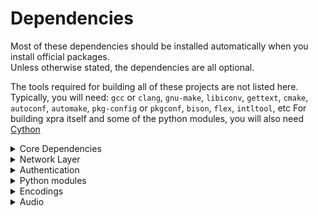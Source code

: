# Dependencies
Most of these dependencies should be installed automatically when you install official packages. \
Unless otherwise stated, the dependencies are all optional.

The tools required for building all of these projects are not listed here. \
Typically, you will need: `gcc` or `clang`, `gnu-make`, `libiconv`, `gettext`, `cmake`, `autoconf`, `automake`, `pkg-config` or `pkgconf`, `bison`, `flex`, `intltool`, etc
For building xpra itself and some of the python modules, you will also need [Cython](https://cython.org/)


<details>
  <summary>Core Dependencies</summary>

Those are required by almost every component.

| Project                                          | Source Download Link                                                                           | Purpose                                                        | Client or Server | Notes          |
|--------------------------------------------------|------------------------------------------------------------------------------------------------|----------------------------------------------------------------|------------------|:---------------|
| [glib](https://developer.gnome.org/glib/)        | [https://ftp.gnome.org/pub/gnome/sources/glib/](https://ftp.gnome.org/pub/gnome/sources/glib/) | low-level library                                              | both             | Required       |

_(*)_ needed for running any kind of server, or GUI clients.
It is not required for running text-only clients like `xpra top` or `xpra info`.

And some of their transitive dependencies:

| Project                                                                        | Source Download Link                                            | Purpose                              |
|--------------------------------------------------------------------------------|-----------------------------------------------------------------|--------------------------------------|
| [gobject-introspection](https://gitlab.gnome.org/GNOME/gobject-introspection/) | https://gitlab.gnome.org/GNOME/gobject-introspection/-/releases | Provides bindings for Gtk, GLib, etc |
| [librsvg](https://gitlab.gnome.org/GNOME/librsvg/)                             | https://gitlab.gnome.org/GNOME/librsvg/-/releases               | `svg` parsing                        |
| [freetype](https://github.com/freetype/freetype/)                              | https://freetype.org/download.html                              | font parsing                         |
| [harfbuzzz](https://github.com/harfbuzz/harfbuzz)                              | https://github.com/harfbuzz/harfbuzz/releases                   | text shaping engine                  |
| [icu](https://github.com/unicode-org/icu)                                      | https://github.com/unicode-org/icu/releases                     | unicode library                      |
| [pixman](https://www.pixman.org/)                                              | https://www.cairographics.org/releases/                         | pixel manipulation                   |
| [fribidi](https://github.com/fribidi/fribidi)                                  | https://github.com/fribidi/fribidi/releases                     | unicode bidirectional library        |
| [pango](https://pango.gnome.org/)                                              | https://download.gnome.org/sources/pango/                       | text layout and rendering            |
| [gdk-pixbuf](https://gitlab.gnome.org/GNOME/gdk-pixbuf)                        | https://gitlab.gnome.org/GNOME/gdk-pixbuf/-/releases            | image library                        |
| [libepoxy](https://github.com/anholt/libepoxy/)                                | https://github.com/anholt/libepoxy/releases                     | OpenGL function pointer management   |
| [graphene](https://github.com/ebassi/graphene)                                 | https://github.com/ebassi/graphene/releases                     | types for graphic libraries          |
| [libtiff](http://www.libtiff.org/)                                             | https://download.osgeo.org/libtiff/                             | Tag Image File Format                |
| [zlib](https://www.zlib.net/)                                                  | https://www.zlib.net/                                           | Compression Library                  |

Some of the transitive dependencies are listed separately below as they are direct dependencies of xpra itself.
ie: `lz4`, `libpng`, etc..

</details>

<details>
  <summary>Network Layer</summary>

| Project                                                            | Source Download Link                                    | Purpose                                                        | Client or Server    | Notes                                                |
|--------------------------------------------------------------------|---------------------------------------------------------|----------------------------------------------------------------|---------------------|:-----------------------------------------------------|
| [pyopenssl](https://github.com/pyca/pyopenssl)                     | https://pypi.org/project/pyOpenSSL/                     | [Encryption](Encryption)                                       | both                |                                                      |
| [python-zeroconf](https://github.com/jstasiak/python-zeroconf)     | https://pypi.org/project/zeroconf/                      | [Multicast DNS](Multicast-DNS) session publishing and browsing | both                |                                                      |
| [openssl](https://www.openssl.org/)                                | https://www.openssl.org/source/                         | [SSL](SSL)                                                     | both                |                                                      |
| [sshpass](https://sourceforge.net/projects/sshpass/)               | https://sourceforge.net/projects/sshpass/files/sshpass/ | non-interactive SSH password authentication                    | usually client      |                                                      |
| [PySocks](https://github.com/Anorov/PySocks)                       | https://github.com/Anorov/PySocks/releases              | client                                                         | SOCKS proxy support | https://github.com/Xpra-org/xpra/issues/2105         |
</details>

<details>
  <summary>Authentication</summary>

| Project                                                    | Source Download Link                  | Purpose  | Client or Server | Notes                                                 |
|------------------------------------------------------------|---------------------------------------|----------|------------------|:------------------------------------------------------|
| [python-gssapi](https://github.com/sigmaris/python-gssapi) | https://pypi.org/project/gssapi/      | GSSAPI   | server           | [#1691](https://github.com/Xpra-org/xpra/issues/1691) |
| [python-kerberos](https://github.com/apple/ccs-pykerberos) | https://pypi.org/project/kerberos/    | Kerberos | server           | [#1691](https://github.com/Xpra-org/xpra/issues/1691) |
| [python-ldap](https://www.python-ldap.org)                 | https://pypi.org/project/python-ldap/ | LDAP     | server           | [#1691](https://github.com/Xpra-org/xpra/issues/1691) |
| [python-ldap3](https://github.com/cannatag/ldap3)          | https://pypi.org/project/ldap3/       | LDAP v3  | server           | [#1691](https://github.com/Xpra-org/xpra/issues/1691) |
| [pyu2f](https://github.com/google/pyu2f)                   | https://pypi.org/project/pyu2f/       | U2F      | server           | [#1789](https://github.com/Xpra-org/xpra/issues/1789) |
</details>

<details>
  <summary>Python modules</summary>

| Project                                                   | Source Download Link                                                                                          | Notes                                                |
|-----------------------------------------------------------|---------------------------------------------------------------------------------------------------------------|:-----------------------------------------------------|
| [python-ipaddress](https://github.com/phihag/ipaddress)   | https://pypi.org/project/ipaddress/#files                                                                     | unspecified: r11859                                  |
| [python-idna](https://github.com/kjd/idna)                | https://pypi.org/project/idna/#files                                                                          | unspecified: r11860                                  |
| [python-decorator](https://github.com/micheles/decorator) | https://pypi.org/project/decorator/#files                                                                     | required by gssapi: r18781                           |
| [pyasn1](https://github.com/etingof/pyasn1)               | https://pypi.org/project/pyasn1/#files                                                                        | unspecified: r5829                                   |
| [asn1crypto](https://github.com/wbond/asn1crypto)         | https://pypi.org/project/asn1crypto/#files                                                                    | required by python-cryptography: r17856              |
| [python-packaging](https://github.com/pypa/packaging)     | https://pypi.org/project/packaging/#files                                                                     | required by python-cryptography: r15310              |
| [pyparsing](https://github.com/pyparsing/pyparsing/)      | https://pypi.org/project/pyparsing/#files                                                                     | required by python-cryptography: r15310              |
| [cffi](https://cffi.readthedocs.io/en/latest/)            | https://pypi.org/project/cffi/#files                                                                          | required by python-cryptography: r11633              |
| [six](https://github.com/benjaminp/six)                   | https://pypi.org/project/six/#files                                                                           | required by python-cryptography: r11640              |
| [pycparser](https://github.com/eliben/pycparser)          | https://pypi.org/project/pycparser/#files                                                                     | required by cffi: r11634                             |
| [pynacl](https://github.com/pyca/pynacl/)                 | https://pypi.org/project/PyNaCl/#files                                                                        | crypto library used by paramiko: r19967              |
| [bcrypt](https://github.com/pyca/bcrypt/)                 | https://pypi.org/project/bcrypt/#files                                                                        | crypto library used by paramiko: r19965              |
</details>

<details>
  <summary>Encodings</summary>

| Project                                                                            | Source Download Link                                                                                | Purpose                                                               | Client or Server |
|------------------------------------------------------------------------------------|-----------------------------------------------------------------------------------------------------|-----------------------------------------------------------------------|------------------|
| [libpng](http://www.libpng.org/pub/png/libpng.html)                                | ftp://ftp.simplesystems.org/pub/libpng/png/src/libpng16/                                            | png encoding                                                          | both             |
| [libspng](https://libspng.org)                                                     | https://libspng.org/download/                                                                       | faster png encoding                                                   | both             |
| [libyuv](https://chromium.googlesource.com/libyuv/libyuv/)                         | https://chromium.googlesource.com/libyuv/libyuv/                                                    | [Colourspace Conversion](CSC)                                         | both             |
| [pycuda](https://mathema.tician.de/software/pycuda/)                               | https://pypi.python.org/pypi/pycuda                                                                 | [NVENC](NVENC)                                                        | server           |
| [pyNVML](http://pythonhosted.org/nvidia-ml-py/)                                    | https://pypi.python.org/pypi/nvidia-ml-py/                                                          | [NVENC](NVENC)                                                        | server           |
</details>

<details>
  <summary>Audio</summary>

| Project                                        | Source Download Link                                   | Purpose              |
|------------------------------------------------|--------------------------------------------------------|----------------------|
| [Ogg](http://xiph.org/ogg/)                    | http://downloads.xiph.org/releases/ogg/                | ogg container format |
| [Flac](https://xiph.org/flac/)                 | http://downloads.xiph.org/releases/flac/               | flac codec           |
| [Vorbis](http://www.vorbis.com/)               | http://downloads.xiph.org/releases/vorbis/             | vorbis codec         |
| [wavpack](http://www.wavpack.com/)             | http://www.wavpack.com/downloads.html                  | wavpack codec        |
| [faac](https://github.com/knik0/faac)          | https://github.com/knik0/faac/releases                 | aac encoder          |
| [faad](https://github.com/knik0/faad2)         | https://github.com/knik0/faad2/releases                | aac decoder          |
| [lame](http://lame.sourceforge.net/)           | http://sourceforge.net/projects/lame/files/lame/       | MP3 encoder          |
| [TwoLame](http://www.twolame.org/)             | http://sourceforge.net/projects/twolame/files/twolame/ | MP3 encoder          |
</details>
